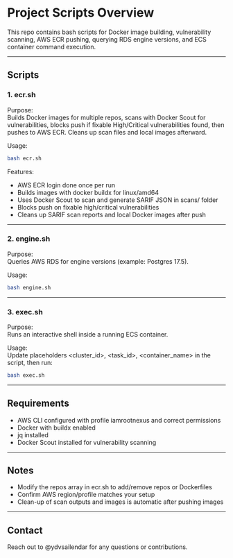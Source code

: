 # Project Scripts Overview

This repo contains bash scripts for Docker image building, vulnerability scanning, AWS ECR pushing, querying RDS engine versions, and ECS container command execution.

---

## Scripts

### 1. ecr.sh

Purpose:  
Builds Docker images for multiple repos, scans with Docker Scout for vulnerabilities, blocks push if fixable High/Critical vulnerabilities found, then pushes to AWS ECR. Cleans up scan files and local images afterward.

Usage:
```bash  
bash ecr.sh
```
Features:

- AWS ECR login done once per run  
- Builds images with docker buildx for linux/amd64  
- Uses Docker Scout to scan and generate SARIF JSON in scans/ folder  
- Blocks push on fixable high/critical vulnerabilities  
- Cleans up SARIF scan reports and local Docker images after push  

---

### 2. engine.sh

Purpose:  
Queries AWS RDS for engine versions (example: Postgres 17.5).

Usage: 
```bash  
bash engine.sh
```
---

### 3. exec.sh

Purpose:  
Runs an interactive shell inside a running ECS container.

Usage:  
Update placeholders <cluster_id>, <task_id>, <container_name> in the script, then run:  
```bash 
bash exec.sh
```
---

## Requirements

- AWS CLI configured with profile iamrootnexus and correct permissions  
- Docker with buildx enabled  
- jq installed  
- Docker Scout installed for vulnerability scanning  

---

## Notes

- Modify the repos array in ecr.sh to add/remove repos or Dockerfiles  
- Confirm AWS region/profile matches your setup  
- Clean-up of scan outputs and images is automatic after pushing images  

---

## Contact

Reach out to @ydvsailendar for any questions or contributions.
